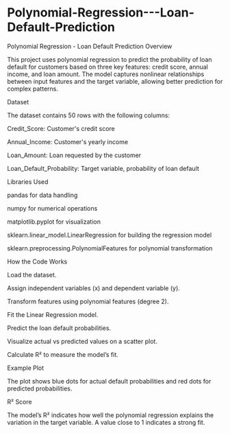 # Polynomial-Regression---Loan-Default-Prediction
Polynomial Regression - Loan Default Prediction
Overview

This project uses polynomial regression to predict the probability of loan default for customers based on three key features: credit score, annual income, and loan amount. The model captures nonlinear relationships between input features and the target variable, allowing better prediction for complex patterns.

Dataset

The dataset contains 50 rows with the following columns:

Credit_Score: Customer's credit score

Annual_Income: Customer's yearly income

Loan_Amount: Loan requested by the customer

Loan_Default_Probability: Target variable, probability of loan default

Libraries Used

pandas for data handling

numpy for numerical operations

matplotlib.pyplot for visualization

sklearn.linear_model.LinearRegression for building the regression model

sklearn.preprocessing.PolynomialFeatures for polynomial transformation

How the Code Works

Load the dataset.

Assign independent variables (x) and dependent variable (y).

Transform features using polynomial features (degree 2).

Fit the Linear Regression model.

Predict the loan default probabilities.

Visualize actual vs predicted values on a scatter plot.

Calculate R² to measure the model’s fit.

Example Plot

The plot shows blue dots for actual default probabilities and red dots for predicted probabilities.

R² Score

The model’s R² indicates how well the polynomial regression explains the variation in the target variable. A value close to 1 indicates a strong fit.
